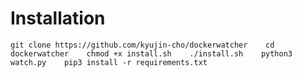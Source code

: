 # Installation
`
git clone https://github.com/kyujin-cho/dockerwatcher   
cd dockerwatcher   
chmod +x install.sh   
./install.sh   
python3 watch.py   
pip3 install -r requirements.txt   
`
